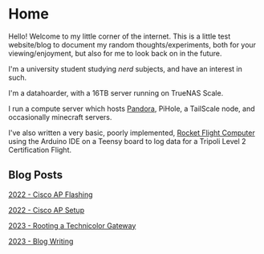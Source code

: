 # Home

Hello! Welcome to my little corner of the internet. This is a little test website/blog to document my random thoughts/experiments, both for your viewing/enjoyment, but also for me to look back on in the future.

I'm a university student studying _nerd_ subjects, and have an interest in such.

I'm a datahoarder, with a 16TB server running on TrueNAS Scale.

I run a compute server which hosts [Pandora](https://github.com/Cubie87/Pandora), PiHole, a TailScale node, and occasionally minecraft servers.

I've also written a very basic, poorly implemented, [Rocket Flight Computer](https://github.com/Cubie87/L2RocketSoftware) using the Arduino IDE on a Teensy board to log data for a Tripoli Level 2 Certification Flight. 



## Blog Posts


[2022 - Cisco AP Flashing](posts/2022-ciscoWAP/ciscoFlash.md)

[2022 - Cisco AP Setup](posts/2022-ciscoWAP/ciscoConfig.md)

[2023 - Rooting a Technicolor Gateway](posts/2023-technicolor/technicolor.md)

[2023 - Blog Writing](posts/2023-blogwriting/blogwriting.md)